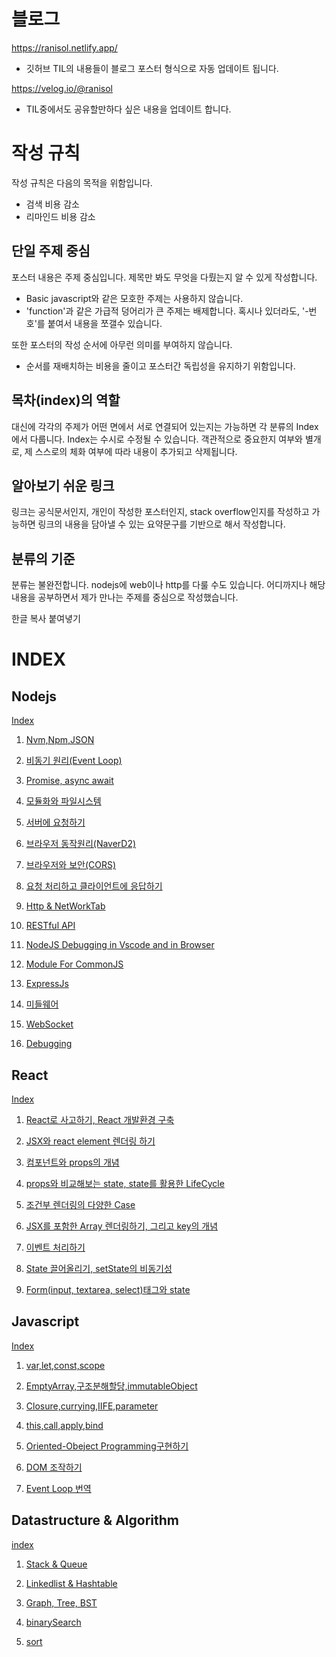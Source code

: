# 블로그
https://ranisol.netlify.app/ 
- 깃허브 TIL의 내용들이 블로그 포스터 형식으로 자동 업데이트 됩니다. 

https://velog.io/@ranisol
- TIL중에서도 공유할만하다 싶은 내용을 업데이트 합니다.

# 작성 규칙
작성 규칙은 다음의 목적을 위함입니다.
- 검색 비용 감소
- 리마인드 비용 감소

## 단일 주제 중심
포스터 내용은 주제 중심입니다. 제목만 봐도 무엇을 다뤘는지 알 수 있게 작성합니다. 
- Basic javascript와 같은 모호한 주제는 사용하지 않습니다.
- 'function'과 같은 가급적 덩어리가 큰 주제는 배제합니다. 혹시나 있더라도, '-번호'를 붙여서 내용을 쪼갤수 있습니다. 

또한 포스터의 작성 순서에 아무런 의미를 부여하지 않습니다.
- 순서를 재배치하는 비용을 줄이고 포스터간 독립성을 유지하기 위함입니다. 

## 목차(index)의 역할
대신에 각각의 주제가 어떤 면에서 서로 연결되어 있는지는 가능하면 각 분류의 Index에서 다룹니다. Index는 수시로 수정될 수 있습니다. 
객관적으로 중요한지 여부와 별개로, 제 스스로의 체화 여부에 따라 내용이 추가되고 삭제됩니다. 

## 알아보기 쉬운 링크
링크는 공식문서인지, 개인이 작성한 포스터인지, stack overflow인지를 작성하고 가능하면 링크의 내용을 담아낼 수 있는 요약문구를 기반으로 해서 작성합니다. 

## 분류의 기준
분류는 불완전합니다. nodejs에 web이나 http를 다룰 수도 있습니다. 어디까지나 해당 내용을 공부하면서 제가 만나는 주제를 중심으로 작성했습니다. 


한글 복사 붙여녛기

# INDEX

## Nodejs
[Index](./content/blog/NodeJs&Web/0.Index.md)

1. [Nvm,Npm,JSON](./content/blog/NodeJs&Web/1.Nvm,Npm,JSON.md)

2. [비동기 원리(Event Loop)](./content/blog/NodeJs&Web/2.0비동기구현하기.md)

3. [Promise, async await](./content/blog/NodeJs&Web/2.1비동기구현하기.md)

4. [모듈화와 파일시스템](./content/blog/NodeJs&Web/3.파일시스템.md)

5. [서버에 요청하기](./content/blog/NodeJs&Web/4.0서버에요청하기.md)

6. [브라우저 동작원리(NaverD2)](./content/blog/NodeJs&Web/4.1브라우저의동작원리.md)

7. [브라우저와 보안(CORS)](./content/blog/NodeJs&Web/4.2브라우저보안(Security).md)

8. [요청 처리하고 클라이언트에 응답하기](./content/blog/NodeJs&Web/5.0클라이언트에응답하기.md)

9. [Http & NetWorkTab](./content/blog/NodeJs&Web/4.3http&NetWorkTab.md)

10. [RESTful API](./content/blog/NodeJs&Web/5.1RESTfulAPI.md)

11. [NodeJS Debugging in Vscode and in Browser](./content/blog/NodeJs&Web/6.Debugging.md)

12. [Module For CommonJS](./content/blog/NodeJs&Web/7.ModuleForCommonJS.md)

13. [ExpressJs](./content/blog/NodeJs&Web/8.0ExpressJs.md)

14. [미들웨어](./content/blog/NodeJs&Web/8.1미들웨어.md)

15. [WebSocket](./content/blog/NodeJs&Web/9.WebSocket.md)

16. [Debugging](./content/blog/NodeJs&Web/6.Debugging.md)


## React

[Index](./content/blog/React/0.index.md)

1. [React로 사고하기, React 개발환경 구축](./content/blog/React/1.React개발환경구축.md)

2. [JSX와 react element 렌더링 하기](./content/blog/React/2.JSXandRender.md)

3. [컴포넌트와 props의 개념](./content/blog/React/3.ComponentandProps.md)

4. [props와 비교해보는 state, state를 활용한 LifeCycle](./content/blog/React/4.state와LifeCycle.md)

5. [조건부 렌더링의 다양한 Case](./content/blog/React/5.조건부렌더링.md)

6. [JSX를 포함한 Array 렌더링하기, 그리고 key의 개념](./content/blog/React/6.List와Key.md)

7. [이벤트 처리하기](./content/blog/React/7.이벤트처리하기.md)

8. [State 끌어올리기, setState의 비동기성](./content/blog/React/8.State끌어올리기setState비동기성.md)

9. [Form(input, textarea, select)태그와 state](./content/blog/React/9.FormAndState.md)

## Javascript
[Index](./content/blog/Javascript/0.index.md)

1. [var,let,const,scope](./content/blog/Javascript/1.var,let,const,scope.md)

2. [EmptyArray,구조분해할당,immutableObject](./content/blog/Javascript/2.EmptyArray,구조분해할당,immutableObject.md)

3. [Closure,currying,IIFE,parameter](./content/blog/Javascript/3.Closure,currying,IIFE,parameter.md)

4. [this,call,apply,bind](./content/blog/Javascript/4.this,call,apply,bind.md)
 
5. [Oriented-Obeject Programming구현하기](./content/blog/Javascript/5.OOP구현하기.md)

6. [DOM 조작하기](./content/blog/Javascript/6.DOM.md)

7. [Event Loop 번역](./content/blog/Javascript/7.JavascriptEventLoop번역.md)


## Datastructure & Algorithm

[index](./content/blog/Algorithm&Datastructure/0.index.md)

1. [Stack & Queue](./content/blog/Algorithm&Datastructure/1.Stack&Queue.md)

2. [Linkedlist & Hashtable](./content/blog/Algorithm&Datastructure/2.Linkedlist&Hashtable.md)

3. [Graph, Tree, BST](./content/blog/Algorithm&Datastructure/3.Graph,Tree,BST.md)

4. [binarySearch]()

5. [sort]()



